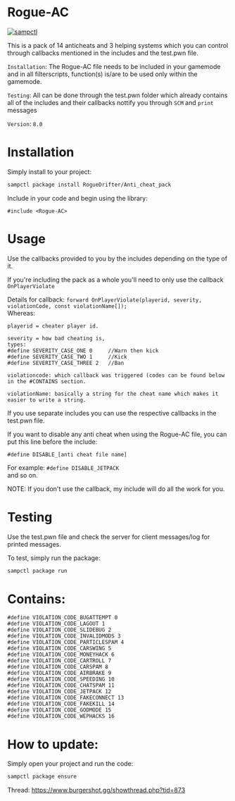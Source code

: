 # Rogue-AC

[![sampctl](https://shields.southcla.ws/badge/sampctl-Anti_cheat_pack-2f2f2f.svg?style=for-the-badge)](https://github.com/RogueDrifter/Anti_cheat_pack)

This is a pack of 14 anticheats and 3 helping systems which you can control through callbacks mentioned
in the includes and the test.pwn file.

`Installation`: The Rogue-AC file needs to be included in your gamemode and in all filterscripts, function(s) is/are to be used only within the gamemode.

`Testing`: All can be done through the test.pwn folder which already contains all of the includes and their callbacks nottify you through `SCM` and `print` messages

`Version`: `8.0`

# Installation

Simply install to your project:

```bash
sampctl package install RogueDrifter/Anti_cheat_pack
```

Include in your code and begin using the library:

```pawn
#include <Rogue-AC>
```

# Usage

Use the callbacks provided to you by the includes depending on the type of it.  

If you're including the pack as a whole you'll need to only use the callback `OnPlayerViolate`  

Details for callback:
``forward OnPlayerViolate(playerid, severity, violationCode, const violationName[]);``  
Whereas:  

```
playerid = cheater player id.

severity = how bad cheating is, 
types:
#define SEVERITY_CASE_ONE 0 	//Warn then kick
#define SEVERITY_CASE_TWO 1		//Kick
#define SEVERITY_CASE_THREE 2	//Ban

violationcode: which callback was triggered (codes can be found below in the #CONTAINS section.

violationName: basically a string for the cheat name which makes it easier to write a string.
```  

If you use separate includes you can use the respective callbacks in the test.pwn file.  

If you want to disable any anti cheat when using the Rogue-AC file, you can put this line before the include:  

``#define DISABLE_[anti cheat file name]``  

For example:
``#define DISABLE_JETPACK``  
and so on.  

NOTE: If you don't use the callback, my include will do all the work for you.  

# Testing

Use the test.pwn file and check the server for client messages/log for printed messages.

To test, simply run the package:

```bash
sampctl package run
```

# Contains:

```
#define VIOLATION_CODE_BUGATTEMPT 0
#define VIOLATION_CODE_LAGOUT 1
#define VIOLATION_CODE_SLIDEBUG 2
#define VIOLATION_CODE_INVALIDMODS 3
#define VIOLATION_CODE_PARTICLESPAM 4
#define VIOLATION_CODE_CARSWING 5
#define VIOLATION_CODE_MONEYHACK 6
#define VIOLATION_CODE_CARTROLL 7
#define VIOLATION_CODE_CARSPAM 8
#define VIOLATION_CODE_AIRBRAKE 9
#define VIOLATION_CODE_SPEEDING 10
#define VIOLATION_CODE_CHATSPAM 11
#define VIOLATION_CODE_JETPACK 12
#define VIOLATION_CODE_FAKECONNECT 13
#define VIOLATION_CODE_FAKEKILL 14
#define VIOLATION_CODE_GODMODE 15
#define VIOLATION_CODE_WEPHACKS 16
```

# How to update:

Simply open your project and run the code:

```bash
sampctl package ensure
```
Thread: https://www.burgershot.gg/showthread.php?tid=873
